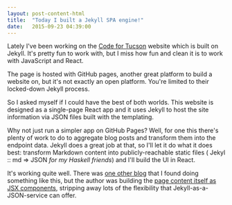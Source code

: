 ```yaml
---
layout: post-content-html
title:  "Today I built a Jekyll SPA engine!"
date:   2015-09-23 04:39:00
---
```

Lately I've been working on the [Code for Tucson][c4t] website which is built on Jekyll. It's pretty fun to work with, but I miss how fun and clean it is to work with JavaScript and React.
 
The page is hosted with GitHub pages, another great platform to build a website on, but it's not exactly an open platform. You're limited to their locked-down Jekyll process.

So I asked myself if I could have the best of both worlds. This website is designed as a single-page React app and it uses Jekyll to host the site information via JSON files built with the templating.

Why not just run a simpler app on GitHub Pages? Well, for one this there's plenty of work to do to aggregate blog posts and transform them into the endpoint data. Jekyll does a great job at that, so I'll let it do what it does best: transform Markdown content into publicly-reachable static files ( Jekyl :: md => JSON _for my Haskell friends_) and I'll build the UI in React.

It's working quite well. There was [one other blog][gh-react-blog] that I found doing something like this, but the author was building the [page content itself as JSX components][blog-as-jsx], stripping away lots of the flexibility that Jekyll-as-a-JSON-service can offer.

[c4t]: http://codefortucson.org
[gh-react-blog]: http://keithy.me/#/projects
[blog-as-jsx]: https://github.com/keithyong/keithyong.github.io/blob/master/src/js/About.jsx
